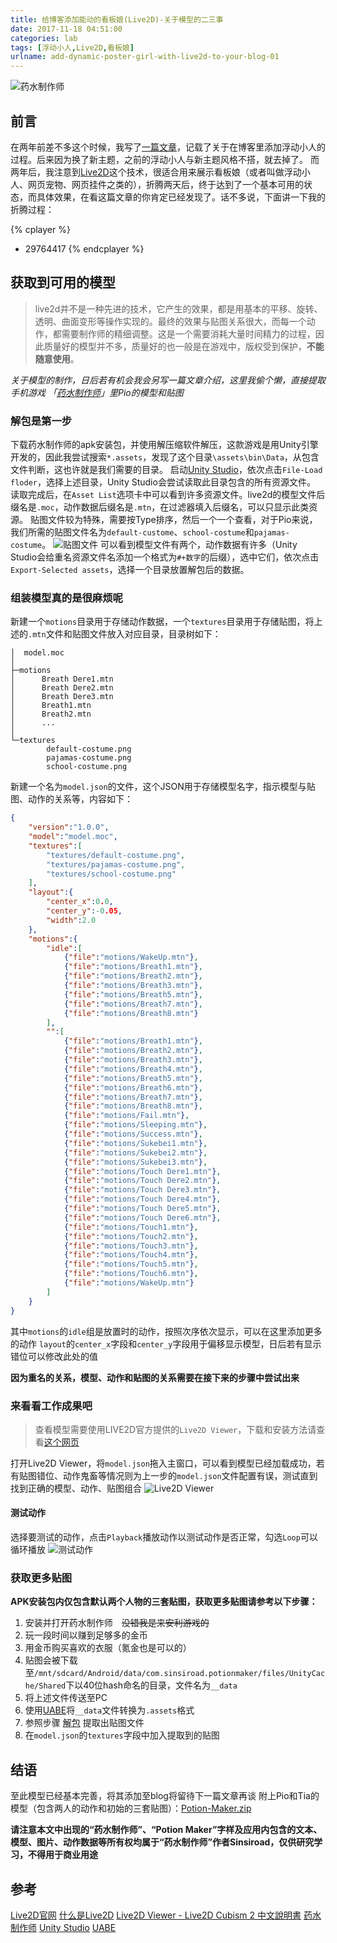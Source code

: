 ```yaml
---
title: 给博客添加能动的看板娘(Live2D)-关于模型的二三事
date: 2017-11-18 04:51:00
categories: lab
tags: [浮动小人,Live2D,看板娘]
urlname: add-dynamic-poster-girl-with-live2d-to-your-blog-01
---
```

![药水制作师](https://img.imjad.cn/images/2017/11/18/Potion-Maker.png)
## 前言
在两年前差不多这个时候，我写了[一篇文章](https://imjad.cn/archives/code/add-a-floating-villain-to-the-blog)，记载了关于在博客里添加浮动小人的过程。后来因为换了新主题，之前的浮动小人与新主题风格不搭，就去掉了。
而两年后，我注意到[Live2D](http://www.live2d.com/en/)这个技术，很适合用来展示看板娘（或者叫做浮动小人、网页宠物、网页挂件之类的），折腾两天后，终于达到了一个基本可用的状态，而具体效果，在看这篇文章的你肯定已经发现了。话不多说，下面讲一下我的折腾过程：


{% cplayer %}
- 29764417
{% endcplayer %}

## 获取到可用的模型

>live2d并不是一种先进的技术，它产生的效果，都是用基本的平移、旋转、透明、曲面变形等操作实现的。最终的效果与贴图关系很大，而每一个动作，都需要制作师的精细调整。这是一个需要消耗大量时间精力的过程，因此质量好的模型并不多，质量好的也一般是在游戏中，版权受到保护，**不能随意使用**。

*关于模型的制作，日后若有机会我会另写一篇文章介绍，这里我偷个懒，直接提取手机游戏 「[药水制作师](https://play.google.com/store/apps/details?id=com.sinsiroad.potionmaker)」里Pio的模型和贴图*

### 解包是第一步

下载药水制作师的apk安装包，并使用解压缩软件解压，这款游戏是用Unity引擎开发的，因此我尝试搜索`*.assets`，发现了这个目录`\assets\bin\Data`，从包含文件判断，这也许就是我们需要的目录。
启动[Unity Studio](https://github.com/Perfare/UnityStudio)，依次点击`File-Load floder`，选择上述目录，Unity Studio会尝试读取此目录包含的所有资源文件。
读取完成后，在`Asset List`选项卡中可以看到许多资源文件。live2d的模型文件后缀名是`.moc`，动作数据后缀名是`.mtn`，在过滤器填入后缀名，可以只显示此类资源。
贴图文件较为特殊，需要按Type排序，然后一个一个查看，对于Pio来说，我们所需的贴图文件名为`default-custome`、`school-costume`和`pajamas-costume`。
![贴图文件](https://img.imjad.cn/images/2017/11/18/sp171118_135536.png)
可以看到模型文件有两个，动作数据有许多（Unity Studio会给重名资源文件名添加一个格式为`#+数字`的后缀），选中它们，依次点击`Export-Selected assets`，选择一个目录放置解包后的数据。

### 组装模型真的是很麻烦呢

新建一个`motions`目录用于存储动作数据，一个`textures`目录用于存储贴图，将上述的`.mtn`文件和贴图文件放入对应目录，目录树如下：
```
│  model.moc
│
├─motions
│      Breath Dere1.mtn
│      Breath Dere2.mtn
│      Breath Dere3.mtn
│      Breath1.mtn
│      Breath2.mtn
│      ...
│
└─textures
        default-costume.png
        pajamas-costume.png
        school-costume.png
```

新建一个名为`model.json`的文件，这个JSON用于存储模型名字，指示模型与贴图、动作的关系等，内容如下：
```json
{
	"version":"1.0.0",
	"model":"model.moc",
	"textures":[
		"textures/default-costume.png",
		"textures/pajamas-costume.png",
		"textures/school-costume.png"
	],
	"layout":{
		"center_x":0.0,
		"center_y":-0.05,
		"width":2.0
	},
	"motions":{
		"idle":[
			{"file":"motions/WakeUp.mtn"},
			{"file":"motions/Breath1.mtn"},
			{"file":"motions/Breath2.mtn"},
			{"file":"motions/Breath3.mtn"},
			{"file":"motions/Breath5.mtn"},
			{"file":"motions/Breath7.mtn"},
			{"file":"motions/Breath8.mtn"}
		],
		"":[
			{"file":"motions/Breath1.mtn"},
			{"file":"motions/Breath2.mtn"},
			{"file":"motions/Breath3.mtn"},
			{"file":"motions/Breath4.mtn"},
			{"file":"motions/Breath5.mtn"},
			{"file":"motions/Breath6.mtn"},
			{"file":"motions/Breath7.mtn"},
			{"file":"motions/Breath8.mtn"},
			{"file":"motions/Fail.mtn"},
			{"file":"motions/Sleeping.mtn"},
			{"file":"motions/Success.mtn"},
			{"file":"motions/Sukebei1.mtn"},
			{"file":"motions/Sukebei2.mtn"},
			{"file":"motions/Sukebei3.mtn"},
			{"file":"motions/Touch Dere1.mtn"},
			{"file":"motions/Touch Dere2.mtn"},
			{"file":"motions/Touch Dere3.mtn"},
			{"file":"motions/Touch Dere4.mtn"},
			{"file":"motions/Touch Dere5.mtn"},
			{"file":"motions/Touch Dere6.mtn"},
			{"file":"motions/Touch1.mtn"},
			{"file":"motions/Touch2.mtn"},
			{"file":"motions/Touch3.mtn"},
			{"file":"motions/Touch4.mtn"},
			{"file":"motions/Touch5.mtn"},
			{"file":"motions/Touch6.mtn"},
			{"file":"motions/WakeUp.mtn"}
		]
	}
}
```
其中`motions`的`idle`组是放置时的动作，按照次序依次显示，可以在这里添加更多的动作
`layout`的`center_x`字段和`center_y`字段用于偏移显示模型，日后若有显示错位可以修改此处的值

**因为重名的关系，模型、动作和贴图的关系需要在接下来的步骤中尝试出来**

### 来看看工作成果吧

>查看模型需要使用LIVE2D官方提供的`Live2D Viewer`，下载和安装方法请查看[这个网页](http://sites.cybernoids.jp/cubism2/tools/live2d-viewer)

打开Live2D Viewer，将`model.json`拖入主窗口，可以看到模型已经加载成功，若有贴图错位、动作鬼畜等情况则为上一步的`model.json`文件配置有误，测试直到找到正确的模型、动作、贴图组合
![Live2D Viewer](https://img.imjad.cn/images/2017/11/18/sp171118_143233.png)

#### 测试动作
选择要测试的动作，点击`Playback`播放动作以测试动作是否正常，勾选`Loop`可以循环播放
![测试动作](https://img.imjad.cn/images/2017/11/18/sp171118_143554.png)

### 获取更多贴图
**APK安装包内仅包含默认两个人物的三套贴图，获取更多贴图请参考以下步骤：**

1. 安装并打开药水制作师　<s>没错我是来安利游戏的</s>
2. 玩一段时间以赚到足够多的金币
3. 用金币购买喜欢的衣服（氪金也是可以的）
4. 贴图会被下载至`/mnt/sdcard/Android/data/com.sinsiroad.potionmaker/files/UnityCache/Shared`下以40位hash命名的目录，文件名为`__data`
5. 将上述文件传送至PC
6. 使用[UABE](https://7daystodie.com/forums/showthread.php?22675-Unity-Assets-Bundle-Extractor)将`__data`文件转换为`.assets`格式
7. 参照步骤 [解包](#anchor-2) 提取出贴图文件
8. 在`model.json`的`textures`字段中加入提取到的贴图

## 结语
至此模型已经基本完善，将其添加至blog将留待下一篇文章再谈
附上Pio和Tia的模型（包含两人的动作和初始的三套贴图）：[Potion-Maker.zip](https://imjad.cn/usr/themes/Moricolor/assets/live2d/potionmaker/Potion-Maker.zip)

**请注意本文中出现的“药水制作师”、“Potion Maker”字样及应用内包含的文本、模型、图片、动作数据等所有权均属于“药水制作师”作者Sinsiroad，仅供研究学习，不得用于商业用途**


## 参考

[Live2D官网](http://www.live2d.com)
[什么是Live2D](http://www.live2d.com/en/about/whats_live2d)
[Live2D Viewer - Live2D Cubism 2 中文說明書](http://www.live2d.com/usermanual/cubism2_cn/live2dviewer.html)
[药水制作师](https://play.google.com/store/apps/details?id=com.sinsiroad.potionmaker)
[Unity Studio](https://github.com/Perfare/UnityStudio)
[UABE](https://7daystodie.com/forums/showthread.php?22675-Unity-Assets-Bundle-Extractor)